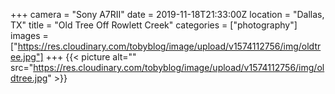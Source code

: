+++
camera = "Sony A7RII"
date = 2019-11-18T21:33:00Z
location = "Dallas, TX"
title = "Old Tree Off Rowlett Creek"
categories = ["photography"]
images = ["https://res.cloudinary.com/tobyblog/image/upload/v1574112756/img/oldtree.jpg"]
+++
{{< picture alt="" src="https://res.cloudinary.com/tobyblog/image/upload/v1574112756/img/oldtree.jpg" >}}
<!--more-->
